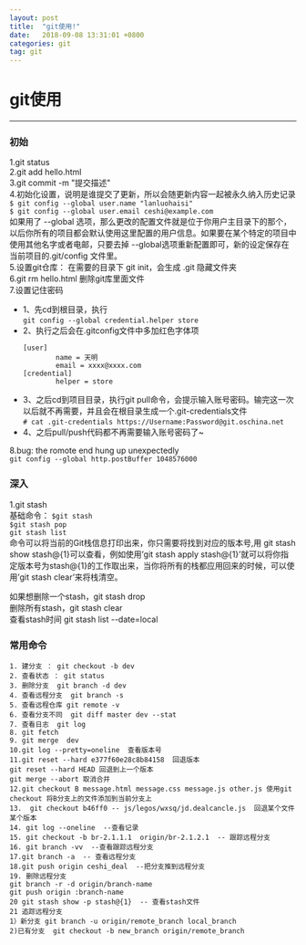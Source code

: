 ```yaml
---
layout: post
title:  "git使用!"
date:   2018-09-08 13:31:01 +0800
categories: git
tag: git
---
```



# git使用

---

### 初始
1.git status  
2.git add hello.html  
3.git commit -m "提交描述"  
4.初始化设置，说明是谁提交了更新，所以会随更新内容一起被永久纳入历史记录  
`$ git config --global user.name "lanluohaisi"`  
`$ git config --global user.email ceshi@example.com `  
如果用了 --global
选项，那么更改的配置文件就是位于你用户主目录下的那个，以后你所有的项目都会默认使用这里配置的用户信息。如果要在某个特定的项目中使用其他名字或者电邮，只要去掉 --global选项重新配置即可，新的设定保存在当前项目的.git/config 文件里。  
5.设置git仓库： 在需要的目录下 git init，会生成 .git 隐藏文件夹  
6.git rm  hello.html  删除git库里面文件  
7.设置记住密码  
  + 1、先cd到根目录，执行  
    `git config --global credential.helper store`  
  + 2、执行之后会在.gitconfig文件中多加红色字体项  
    ```
    [user]
            name = 天明
            email = xxxx@xxxx.com
    [credential]
            helper = store
    ```  
  + 3、之后cd到项目目录，执行git pull命令，会提示输入账号密码。输完这一次以后就不再需要，并且会在根目录生成一个.git-credentials文件  
    `# cat .git-credentials
    https://Username:Password@git.oschina.net
    `  
  + 4、之后pull/push代码都不再需要输入账号密码了~

8.bug: the romote end hung up unexpectedly  
`git config --global http.postBuffer 1048576000`

### 深入

1.git stash  
基础命令：
`$git stash`  
`$git stash pop`  
`git stash list`  
命令可以将当前的Git栈信息打印出来，你只需要将找到对应的版本号,用 git stash show stash@{1}可以查看，例如使用’git stash apply stash@{1}’就可以将你指定版本号为stash@{1}的工作取出来，当你将所有的栈都应用回来的时候，可以使用’git stash clear’来将栈清空。    

如果想删除一个stash，git stash drop <id>  
删除所有stash，git stash clear  
查看stash时间 git stash list --date=local  

### 常用命令
```
1. 建分支 ： git checkout -b dev  
2. 查看状态 ： git status  
3. 删除分支  git branch -d dev  
4. 查看远程分支  git branch -s  
5. 查看远程仓库 git remote -v  
6. 查看分支不同  git diff master dev --stat  
7. 查看日志  git log  
8. git fetch      
9. git merge  dev  
10.git log --pretty=oneline  查看版本号  
11.git reset --hard e377f60e28c8b84158  回退版本  
git reset --hard HEAD 回退到上一个版本  
git merge --abort 取消合并  
12.git checkout B message.html message.css message.js other.js 使用git checkout 将B分支上的文件添加到当前分支上  
13.  git checkout b46ff0 -- js/legos/wxsq/jd.dealcancle.js  回退某个文件某个版本   
14. git log --oneline  --查看记录  
15. git checkout -b br-2.1.1.1  origin/br-2.1.2.1  -- 跟踪远程分支  
16. git branch -vv  --查看跟踪远程分支  
17.git branch -a  -- 查看远程分支  
18.git push origin ceshi_deal  --把分支推到远程分支  
19. 删除远程分支  
git branch -r -d origin/branch-name   
git push origin :branch-name  
20 git stash show -p stash@{1}  -- 查看stash文件  
21 追踪远程分支
1）新分支 git branch -u origin/remote_branch local_branch  
2)已有分支  git checkout -b new_branch origin/remote_branch  
```